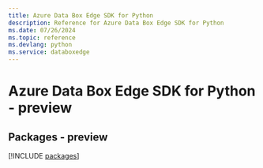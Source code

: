 ```yaml
---
title: Azure Data Box Edge SDK for Python
description: Reference for Azure Data Box Edge SDK for Python
ms.date: 07/26/2024
ms.topic: reference
ms.devlang: python
ms.service: databoxedge
---
```

# Azure Data Box Edge SDK for Python - preview
## Packages - preview
[!INCLUDE [packages](data-box-edge-index.md)]